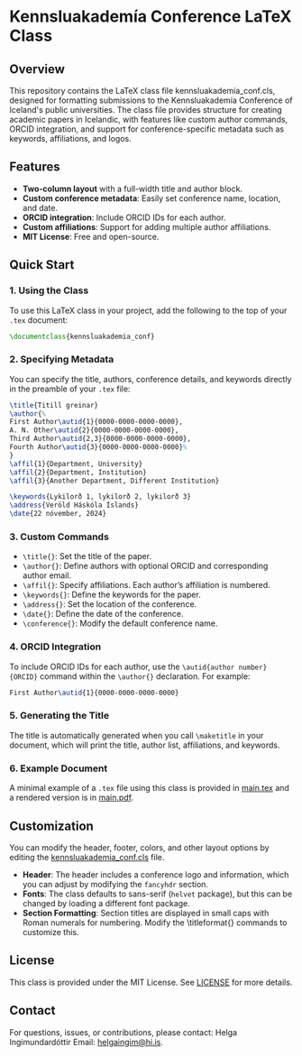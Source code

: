 # Kennsluakademía Conference LaTeX Class
## Overview
This repository contains the LaTeX class file kennsluakademia_conf.cls, designed for formatting submissions to the Kennsluakademía Conference of Iceland's public universities. The class file provides structure for creating academic papers in Icelandic, with features like custom author commands, ORCID integration, and support for conference-specific metadata such as keywords, affiliations, and logos.

## Features
- **Two-column layout** with a full-width title and author block.
- **Custom conference metadata**: Easily set conference name, location, and date.
- **ORCID integration**: Include ORCID IDs for each author.
- **Custom affiliations**: Support for adding multiple author affiliations.
- **MIT License**: Free and open-source.
## Quick Start
### 1. Using the Class
To use this LaTeX class in your project, add the following to the top of your `.tex` document:

```latex
\documentclass{kennsluakademia_conf}
```
### 2. Specifying Metadata
You can specify the title, authors, conference details, and keywords directly in the preamble of your `.tex` file:
```latex
\title{Titill greinar}
\author{%
First Author\autid{1}{0000-0000-0000-0000}, 
A. N. Other\autid{2}{0000-0000-0000-0000}, 
Third Author\autid{2,3}{0000-0000-0000-0000}, 
Fourth Author\autid{3}{0000-0000-0000-0000}%
}
\affil{1}{Department, University}
\affil{2}{Department, Institution}
\affil{3}{Another Department, Different Institution}

\keywords{Lykilorð 1, lykilorð 2, lykilorð 3}
\address{Veröld Háskóla Íslands}
\date{22 nóvember, 2024}
```

### 3. Custom Commands
- `\title{}`: Set the title of the paper.
- `\author{}`: Define authors with optional ORCID and corresponding author email.
- `\affil{}`: Specify affiliations. Each author’s affiliation is numbered.
- `\keywords{}`: Define the keywords for the paper.
- `\address{}`: Set the location of the conference.
- `\date{}`: Define the date of the conference.
- `\conference{}`: Modify the default conference name.

### 4. ORCID Integration
To include ORCID IDs for each author, use the `\autid{author number}{ORCID}` command within the `\author{}` declaration. For example:
```latex
First Author\autid{1}{0000-0000-0000-0000}
```
### 5. Generating the Title
The title is automatically generated when you call `\maketitle` in your document, which will print the title, author list, affiliations, and keywords.

### 6. Example Document
A minimal example of a `.tex` file using this class is provided in [main.tex](main.tex) and a rendered version is in [main.pdf](main.pdf).

## Customization
You can modify the header, footer, colors, and other layout options by editing the [kennsluakademia_conf.cls](kennsluakademia_conf.cls) file.

- **Header**: The header includes a conference logo and information, which you can adjust by modifying the `fancyhdr` section.
- **Fonts**: The class defaults to sans-serif (`helvet` package), but this can be changed by loading a different font package.
- **Section Formatting**: Section titles are displayed in small caps with Roman numerals for numbering. Modify the \titleformat{} commands to customize this.

## License
This class is provided under the MIT License. See [LICENSE](LICENSE) for more details.

## Contact
For questions, issues, or contributions, please contact: Helga Ingimundardóttir
Email: [helgaingim@hi.is](emailto:helgaingim@hi.is).